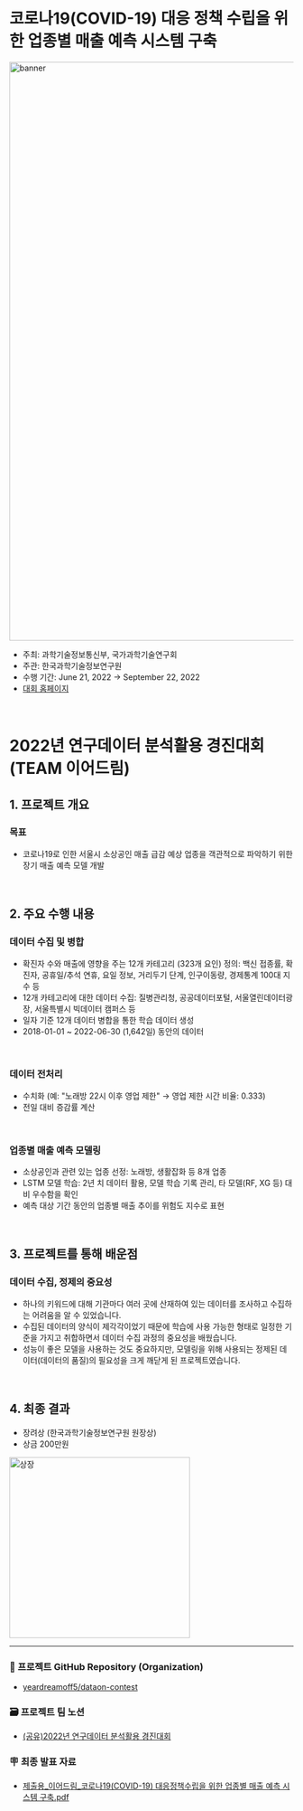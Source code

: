 # 코로나19(COVID-19) 대응 정책 수립을 위한 업종별 매출 예측 시스템 구축
<img width="1024" alt="banner" src="https://user-images.githubusercontent.com/103119868/218723999-39f103f6-c7b5-49ec-9b5c-c897607238fd.png">

- 주최: 과학기술정보통신부, 국가과학기술연구회
- 주관: 한국과학기술정보연구원
- 수행 기간: June 21, 2022 → September 22, 2022
- <a href="http://dataon-con.kr" target="_blank" rel="noreferrer noopener">대회 홈페이지</a>

<br>

# 2022년 연구데이터 분석활용 경진대회 (TEAM 이어드림)

## 1. 프로젝트 개요
### 목표
- 코로나19로 인한 서울시 소상공인 매출 급감 예상 업종을 객관적으로 파악하기 위한 장기 매출 예측 모델 개발

<br>

## 2. 주요 수행 내용

### 데이터 수집 및 병합
- 확진자 수와 매출에 영향을 주는 12개 카테고리 (323개 요인) 정의: 백신 접종률, 확진자, 공휴일/추석 연휴, 요일 정보, 거리두기 단계, 인구이동량, 경제통계 100대 지수 등
- 12개 카테고리에 대한 데이터 수집: 질병관리청, 공공데이터포털, 서울열린데이터광장, 서울특별시 빅데이터 캠퍼스 등
- 일자 기준 12개 데이터 병합을 통한 학습 데이터 생성
- 2018-01-01 ~ 2022-06-30 (1,642일) 동안의 데이터

<br>

### 데이터 전처리
- 수치화 (예: "노래방 22시 이후 영업 제한" → 영업 제한 시간 비율: 0.333)
- 전일 대비 증감률 계산

<br>

### 업종별 매출 예측 모델링
- 소상공인과 관련 있는 업종 선정: 노래방, 생활잡화 등 8개 업종
- LSTM 모델 학습: 2년 치 데이터 활용, 모델 학습 기록 관리, 타 모델(RF, XG 등) 대비 우수함을 확인
- 예측 대상 기간 동안의 업종별 매출 추이를 위험도 지수로 표현

<br>

## 3. 프로젝트를 통해 배운점

### 데이터 수집, 정제의 중요성
- 하나의 키워드에 대해 기관마다 여러 곳에 산재하여 있는 데이터를 조사하고 수집하는 어려움을 알 수 있었습니다.
- 수집된 데이터의 양식이 제각각이었기 때문에 학습에 사용 가능한 형태로 일정한 기준을 가지고 취합하면서 데이터 수집 과정의 중요성을 배웠습니다.
- 성능이 좋은 모델을 사용하는 것도 중요하지만, 모델링을 위해 사용되는 정제된 데이터(데이터의 품질)의 필요성을 크게 깨닫게 된 프로젝트였습니다.

<br>

## 4. 최종 결과
- 장려상 (한국과학기술정보연구원 원장상)
- 상금 200만원

<img width="320" alt="상장" src="https://user-images.githubusercontent.com/103119868/218688984-75256b09-745a-446c-b2c4-67665b3f6912.png">

---

### 🪩 프로젝트 GitHub Repository (Organization)
- <a href="https://github.com/yeardreamoff5/dataon-contest/tree/structure" target="_blank" rel="noreferrer noopener">yeardreamoff5/dataon-contest</a>

### 🗃️ 프로젝트 팀 노션 
- <a href="https://www.notion.so/2022-18ce8ff7da9b453bbd538ed30f98c18b" target="_blank" rel="noreferrer noopener">(공유)2022년 연구데이터 분석활용 경진대회</a>

### 🪧 최종 발표 자료
- <a href="https://github.com/nomaday/Portfolio/blob/main/markdown-src/final-presentation-dataon-contest.pdf" target="_blank" rel="noreferrer noopener">제출용_이어드림_코로나19(COVID-19) 대응정책수립을 위한 업종별 매출 예측 시스템 구축.pdf</a>
